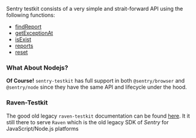 
Sentry testkit consists of a very simple and strait-forward API using the following functions:
* [findReport](/api/findReport.md)
* [getExceptionAt](/api/getExceptionAt.md)
* [isExist](/api/isExist.md)
* [reports](/api/reports.md)
* [reset](/api/reset.md)

### What About Nodejs?
**Of Course!**
`sentry-testkit` has full support in both `@sentry/browser` and `@sentry/node` since they have the same API and lifecycle under the hood.

### Raven-Testkit
The good old legacy `raven-testkit` documentation can be found [here](../raven/LEGACY_API.md). It it still there to serve `Raven` which is the old legacy SDK of *Sentry* for JavaScript/Node.js platforms
